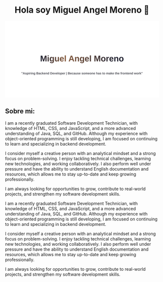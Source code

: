 <!-- ## Hi there 👋

<!--
**Arkanhell26/Arkanhell26** is a ✨ _special_ ✨ repository because its `README.md` (this file) appears on your GitHub profile.

Here are some ideas to get you started:

- 🔭 I’m currently working on ...
- 🌱 I’m currently learning ...
- 👯 I’m looking to collaborate on ...
- 🤔 I’m looking for help with ...
- 💬 Ask me about ...
- 📫 How to reach me: ...
- 😄 Pronouns: ...
- ⚡ Fun fact: ...
-->

<div align = "center">
  <h1 align = "center">Hola soy Miguel Angel Moreno 👋</h1>
</div>

 ![Image Alt](https://github.com/Arkanhell26/Arkanhell26/blob/0bbd41910e899ae853c9ee8ca04f28d825585fc3/Images/Banner.svg)


  ## Sobre mi:

I am a recently graduated Software Development Technician, with knowledge of HTML, CSS, and JavaScript, and a more advanced understanding of Java, SQL, and GitHub. Although my experience with object-oriented programming is still developing, I am focused on continuing to learn and specializing in backend development.

I consider myself a creative person with an analytical mindset and a strong focus on problem-solving. I enjoy tackling technical challenges, learning new technologies, and working collaboratively. I also perform well under pressure and have the ability to understand English documentation and resources, which allows me to stay up-to-date and keep growing professionally.

I am always looking for opportunities to grow, contribute to real-world projects, and strengthen my software development skills.

I am a recently graduated Software Development Technician, with knowledge of HTML, CSS, and JavaScript, and a more advanced understanding of Java, SQL, and GitHub. Although my experience with object-oriented programming is still developing, I am focused on continuing to learn and specializing in backend development.

I consider myself a creative person with an analytical mindset and a strong focus on problem-solving. I enjoy tackling technical challenges, learning new technologies, and working collaboratively. I also perform well under pressure and have the ability to understand English documentation and resources, which allows me to stay up-to-date and keep growing professionally.

I am always looking for opportunities to grow, contribute to real-world projects, and strengthen my software development skills.







